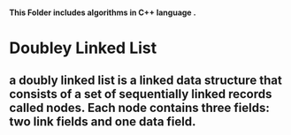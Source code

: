 #### This Folder includes algorithms in C++ language .
# Doubley Linked List 
## a doubly linked list is a linked data structure that consists of a set of sequentially linked records called nodes. Each node contains three fields: two link fields and one data field.
